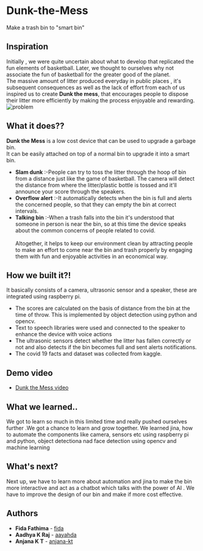 # Dunk-the-Mess
Make a trash bin to "smart bin"

## Inspiration

Initially , we were quite uncertain about what to develop that replicated the fun elements of basketball.
Later, we thought to ourselves why not associate the fun of basketball for the greater good of the planet.<br>
The massive amount of litter produced everyday in public places , it's subsequent consequences as well as the lack of effort from each of us inspired us to  create **Dunk the mess**, that encourages people to dispose their litter more efficiently by making the process enjoyable and rewarding.
<br>
![problem](https://img.resized.co/newstalk/eyJkYXRhIjoie1widXJsXCI6XCJodHRwczpcXFwvXFxcL21lZGlhLnJhZGlvY21zLm5ldFxcXC91cGxvYWRzXFxcLzIwMjFcXFwvMDRcXFwvMTkxNTE1MjVcXFwvOTAzNzU2ODYuanBnXCIsXCJ3aWR0aFwiOjEyMDAsXCJoZWlnaHRcIjo5MDAsXCJkZWZhdWx0XCI6XCJodHRwczpcXFwvXFxcL3d3dy5uZXdzdGFsay5jb21cXFwvaW1hZ2VzXFxcL2RlZmF1bHRfbm9faW1hZ2UucG5nXCJ9IiwiaGFzaCI6IjY1YTQyY2UzMzM1MTdlNjU1YjkzYTJiYWQ3YjE1ZTZjYjMxODYwZTUifQ==/90375686.jpg)
## What it does??

**Dunk the Mess** is a low cost device that can be used to upgrade a garbage bin. <br> It can be  easily attached on top of a normal bin to upgrade it into a smart bin.
- **Slam dunk** :-People can try to toss the litter through the hoop of bin from a distance just like the game of basketball. The camera will detect the distance from where the litter/plastic bottle is tossed and it'll announce your score through the speakers. 
- **Overflow alert** :-It automatically detects when the bin is full and alerts the concerned people, so that they can empty the bin at correct intervals.
- **Talking bin** :-When a trash falls into the bin it's understood that someone in person is near the bin, so at this time the device speaks about the common concerns of people related to covid.<br><br>
Altogether, it helps to keep our environment clean by attracting people to make an effort to come near the bin and trash properly by engaging them with fun and enjoyable activities in an economical way.

## How we built it?!
It basically consists of a  camera, ultrasonic sensor and a speaker, these are integrated using raspberry pi. 
- The scores are calculated on the basis of distance from the bin at the time of throw. This is implemented by object detection using python and opencv.
- Text to speech libraries were used and connected to the speaker to enhance the device with voice actions
- The ultrasonic sensors detect whether the litter has fallen correctly or not and also detects if the bin becomes full and sent alerts notifications.
- The covid 19 facts and dataset was collected from kaggle.

## Demo video
  - [Dunk the Mess video](https://youtu.be/M-Y3NprxXYE)

## What we learned..
We got to learn so much in this limited time and really pushed ourselves further .We got a chance to learn and grow together. 
We learned jina, how to automate the components like camera, sensors etc using raspberry pi and python, object detectiona nad face detection using opencv and machine learning 

## What's next?
Next up, we have to learn more about automation and jina to make the bin more interactive and act as a chatbot which talks with the power of AI . We have to improve the design of our bin and make if more cost effective.

## Authors

- **Fida Fathima**  - [fida](https://github.com/Fida123789)
- **Aadhya K Raj**  - [aayahda](https://github.com/aayahda)
- **Anjana K T**  - [anjana-kt](https://github.com/anjana-kt)
